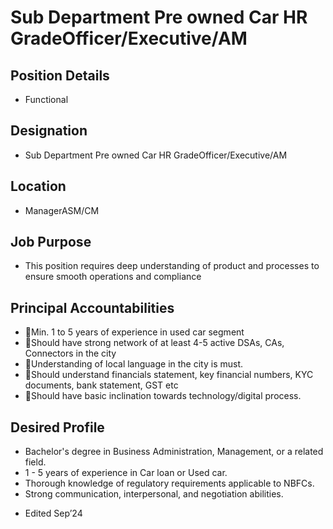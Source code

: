 # Sub Department Pre owned Car HR GradeOfficer/Executive/AM

## Position Details

* Functional

## Designation

* Sub Department Pre owned Car HR GradeOfficer/Executive/AM

## Location

* ManagerASM/CM

## Job Purpose

* This position requires deep understanding of product and processes to ensure smooth operations and compliance

## Principal Accountabilities

* Min. 1 to 5 years of experience in used car segment
* Should have strong network of at least 4-5 active DSAs, CAs, Connectors in the city
* Understanding of local language in the city is must.
* Should understand financials statement, key financial numbers, KYC documents, bank statement, GST etc
* Should have basic inclination towards technology/digital process.

## Desired Profile

- Bachelor's degree in Business Administration, Management, or a related field.
- 1 - 5 years of experience in Car loan or Used car.
- Thorough knowledge of regulatory requirements applicable to NBFCs.
- Strong communication, interpersonal, and negotiation abilities.
* Edited Sep’24
